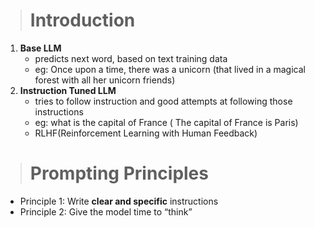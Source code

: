 > # Introduction
1. **Base LLM**
    - predicts next word, based on text training data
    - eg: Once upon a time, there was a unicorn (that lived in a magical forest with all her unicorn friends)
2. **Instruction Tuned LLM**
    -  tries to follow instruction and good attempts at following those instructions
    -  eg: what is the capital of France ( The capital of France is Paris)
    - RLHF(Reinforcement Learning with Human Feedback)
  
  
> # Prompting Principles
  - Principle 1: Write **clear and specific** instructions
  - Principle 2: Give the model time to “think”

